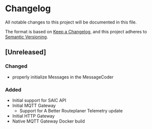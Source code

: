 # Changelog
All notable changes to this project will be documented in this file.

The format is based on [Keep a Changelog](https://keepachangelog.com/en/1.0.0/),
and this project adheres to [Semantic Versioning](https://semver.org/spec/v2.0.0.html).

## [Unreleased]
### Changed
- properly initialize Messages in the MessageCoder

### Added
- Initial support for SAIC API
- Initial MQTT Gateway
  - Support for A Better Routeplaner Telemetry update
- Initial HTTP Gateway
- Native MQTT Gateway Docker build
